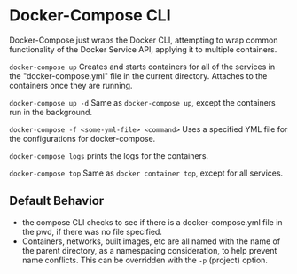 # Docker-Compose CLI

Docker-Compose just wraps the Docker CLI, attempting to wrap common
functionality of the Docker Service API, applying it to multiple containers.

`docker-compose up` Creates and starts containers for all of the services in the
"docker-compose.yml" file in the current directory. Attaches to the containers
once they are running.

`docker-compose up -d` Same as `docker-compose up`, except the containers run in
the background.

`docker-compose -f <some-yml-file> <command>` Uses a specified YML file for the
configurations for docker-compose.

`docker-compose logs` prints the logs for the containers.

`docker-compose top` Same as `docker container top`, except for all services.

## Default Behavior

- the compose CLI checks to see if there is a docker-compose.yml file in the pwd, if there was no file specified.
- Containers, networks, built images, etc are all named with the name of the
  parent directory, as a namespacing consideration, to help prevent name
  conflicts. This can be overridden with the `-p` (project) option.
